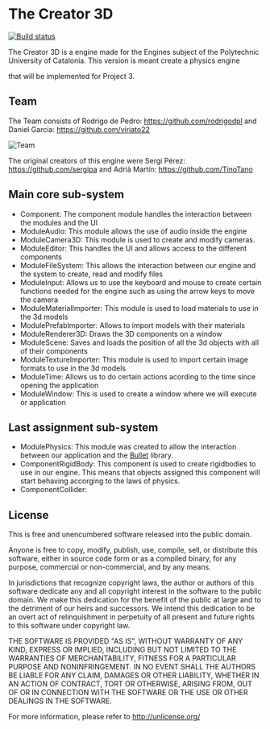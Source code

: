 # The Creator 3D	

[![Build status](https://ci.appveyor.com/api/projects/status/2446x5ohw7wv0yy1?svg=true)](https://ci.appveyor.com/project/sergipa/the-creator-3d)

The Creator 3D is a engine made for the Engines subject of the Polytechnic University of Catalonia. This version is meant create a physics engine

that will be implemented for Project 3.

## Team

The Team consists of Rodrigo de Pedro: https://github.com/rodrigodpl and Daniel Garcia: https://github.com/viriato22

![Team](https://lh3.googleusercontent.com/GPbknJSuKsKD6CADqwi0ot7HHPjJTYEDeaXtC60MMp64_ZDFds1pmzKgmAUNxLV2-q7gf5qk1Yd3FfYFN_uhFq315Wg8tK141aqRh923aAAMrVvBpR6IrL0Fxb8ZJkTshDsoW4ahprdxlNhJnIzw64fo4cq5sVVeppC-iBzzodsYBXpAlFNFBMTO3JWfx0P_XjUOnm98e12-wMRVy6TGXUNuK7IYsbWGtubBTPATC--Ul9chxEobAi85L6UeID_qs2AZMWQh2nUH5cdwdWiTNkIIWtU1CfpI6oFYkQhLjVOzWPE4h9a_1f-nYXgHIxK0XEyKxy32ApO2zqb2WPXrWU796Vk-VtwUd0VfCzGsBu3CDfeoPMc9CyDKwhAFwjPJOUHZldlWHxt5TRbzlpMINqSlhUi9Vqb45TBpkb6ui1W4Mlhr_vVQETW601pNCM-Dxlxwn8D3pF98UW2869ux36j7AmnQDy8--BWKqtGkmaVkm-N5HXvBgd81hoC40JSQWgytN5hsEw4DsSaYW9kbPBWN92R0Q_WKRWS3gCA0v_hvr7KWJh92CqY0lOPZT1ClOF13OgA0Su69EcGE550rwxoYsNa67CDIuJ5b59h8lA=w780-h655-no)

The original creators of this engine were Sergi Pérez: https://github.com/sergipa and Adrià Martín: https://github.com/TinoTano

## Main core sub-system

 * Component: The component module handles the interaction between the modules and the UI
 * ModuleAudio: This module allows the use of audio inside the engine
 * ModuleCamera3D: This module is used to create and modify cameras.
 * ModuleEditor: This handles the UI and allows access to the different components
 * ModuleFileSystem: This allows the interaction between our engine and the system to create, read and modify files
 * ModuleInput: Allows us to use the keyboard and mouse to create certain functions needed for the engine such as using the arrow keys to move the camera
 * ModuleMaterialImporter: This module is used to load materials to use in the 3d models
 * ModulePrefabImporter: Allows to import models with their materials
 * ModuleRenderer3D: Draws the 3D components on a window
 * ModuleScene: Saves and loads the position of all the 3d objects with all of their components
 * ModuleTextureImporter: This module is used to import certain image formats to use in the 3d models
 * ModuleTime: Allows us to do certain actions acording to the time since opening the application
 * ModuleWindow: This is used to create a window where we will execute or application
 
## Last assignment sub-system

 * ModulePhysics: This module was created to allow the interaction between our application and the [Bullet](https://pybullet.org/wordpress/) library.
 * ComponentRigidBody: This component is used to create rigidbodies to use in our engine. This means that objects assigned this component will start behaving accorging to the laws of physics. 
 * ComponentCollider:  
 
## License

This is free and unencumbered software released into the public domain.

Anyone is free to copy, modify, publish, use, compile, sell, or
distribute this software, either in source code form or as a compiled
binary, for any purpose, commercial or non-commercial, and by any
means.

In jurisdictions that recognize copyright laws, the author or authors
of this software dedicate any and all copyright interest in the
software to the public domain. We make this dedication for the benefit
of the public at large and to the detriment of our heirs and
successors. We intend this dedication to be an overt act of
relinquishment in perpetuity of all present and future rights to this
software under copyright law.

THE SOFTWARE IS PROVIDED "AS IS", WITHOUT WARRANTY OF ANY KIND,
EXPRESS OR IMPLIED, INCLUDING BUT NOT LIMITED TO THE WARRANTIES OF
MERCHANTABILITY, FITNESS FOR A PARTICULAR PURPOSE AND NONINFRINGEMENT.
IN NO EVENT SHALL THE AUTHORS BE LIABLE FOR ANY CLAIM, DAMAGES OR
OTHER LIABILITY, WHETHER IN AN ACTION OF CONTRACT, TORT OR OTHERWISE,
ARISING FROM, OUT OF OR IN CONNECTION WITH THE SOFTWARE OR THE USE OR
OTHER DEALINGS IN THE SOFTWARE.

For more information, please refer to <http://unlicense.org/>

